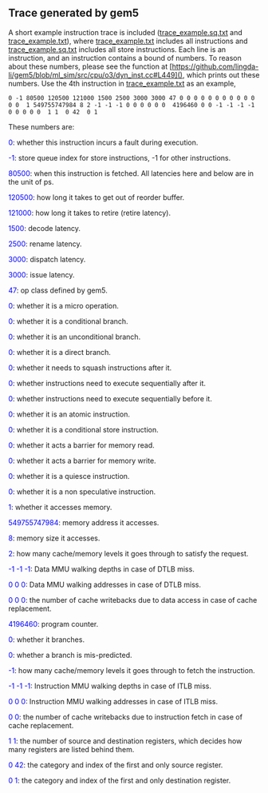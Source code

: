 ## Trace generated by gem5

A short example instruction trace is included ([trace_example.sq.txt]() and
[trace_example.txt]()), where [trace_example.txt]() includes all instructions
and [trace_example.sq.txt]() includes all store instructions.
Each line is an instruction, and an instruction contains a bound of numbers.
To reason about these numbers, please see the function at
[https://github.com/lingda-li/gem5/blob/ml_sim/src/cpu/o3/dyn_inst.cc#L449](),
which prints out these numbers.
Use the 4th instruction in [trace_example.txt]() as an example,
```
0 -1 80500 120500 121000 1500 2500 3000 3000 47 0 0 0 0 0 0 0 0 0 0 0 0 0  1 549755747984 8 2 -1 -1 -1 0 0 0 0 0 0  4196460 0 0 -1 -1 -1 -1 0 0 0 0 0  1 1  0 42  0 1
```

These numbers are:

<span style="color:blue">0</span>: whether this instruction incurs a fault during execution.

<span style="color:blue">-1</span>: store queue index for store instructions, -1 for other instructions.

<span style="color:blue">80500</span>: when this instruction is fetched. All latencies here and below are in the unit of ps.

<span style="color:blue">120500</span>: how long it takes to get out of reorder buffer.

<span style="color:blue">121000</span>: how long it takes to retire (retire latency).

<span style="color:blue">1500</span>: decode latency.

<span style="color:blue">2500</span>: rename latency.

<span style="color:blue">3000</span>: dispatch latency.

<span style="color:blue">3000</span>: issue latency.

<span style="color:blue">47</span>: op class defined by gem5.

<span style="color:blue">0</span>: whether it is a micro operation.

<span style="color:blue">0</span>: whether it is a conditional branch.

<span style="color:blue">0</span>: whether it is an unconditional branch.

<span style="color:blue">0</span>: whether it is a direct branch.

<span style="color:blue">0</span>: whether it needs to squash instructions after it.

<span style="color:blue">0</span>: whether instructions need to execute sequentially after it.

<span style="color:blue">0</span>: whether instructions need to execute sequentially before it.

<span style="color:blue">0</span>: whether it is an atomic instruction.

<span style="color:blue">0</span>: whether it is a conditional store instruction.

<span style="color:blue">0</span>: whether it acts a barrier for memory read.

<span style="color:blue">0</span>: whether it acts a barrier for memory write.

<span style="color:blue">0</span>: whether it is a quiesce instruction.

<span style="color:blue">0</span>: whether it is a non speculative instruction.

<span style="color:blue">1</span>: whether it accesses memory.

<span style="color:blue">549755747984</span>: memory address it accesses.

<span style="color:blue">8</span>: memory size it accesses.

<span style="color:blue">2</span>: how many cache/memory levels it goes through to satisfy the request.

<span style="color:blue">-1 -1 -1</span>: Data MMU walking depths in case of DTLB miss.

<span style="color:blue">0 0 0</span>: Data MMU walking addresses in case of DTLB miss.

<span style="color:blue">0 0 0</span>: the number of cache writebacks due to data access in case of cache replacement.

<span style="color:blue">4196460</span>: program counter.

<span style="color:blue">0</span>: whether it branches.

<span style="color:blue">0</span>: whether a branch is mis-predicted.

<span style="color:blue">-1</span>: how many cache/memory levels it goes through to fetch the instruction.

<span style="color:blue">-1 -1 -1</span>: Instruction MMU walking depths in case of ITLB miss.

<span style="color:blue">0 0 0</span>: Instruction MMU walking addresses in case of ITLB miss.

<span style="color:blue">0 0</span>: the number of cache writebacks due to instruction fetch in case of cache replacement.

<span style="color:blue">1 1</span>: the number of source and destination registers, which decides how many registers are listed behind them.

<span style="color:blue">0 42</span>: the category and index of the first and only source register.

<span style="color:blue">0 1</span>: the category and index of the first and only destination register.
